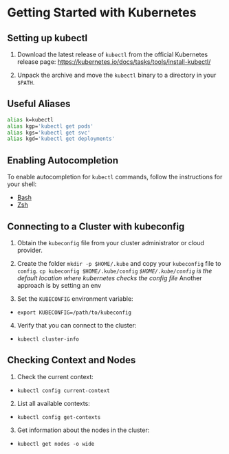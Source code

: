 # Getting Started with Kubernetes

## Setting up kubectl

1. Download the latest release of `kubectl` from the official Kubernetes release page: https://kubernetes.io/docs/tasks/tools/install-kubectl/

2. Unpack the archive and move the `kubectl` binary to a directory in your `$PATH`.

## Useful Aliases

``` bash
alias k=kubectl
alias kgp='kubectl get pods'
alias kgs='kubectl get svc'
alias kgd='kubectl get deployments'
```

## Enabling Autocompletion

To enable autocompletion for `kubectl` commands, follow the instructions for your shell:

- [Bash](https://kubernetes.io/docs/tasks/tools/install-kubectl/#enabling-shell-autocompletion)
- [Zsh](https://kubernetes.io/docs/tasks/tools/install-kubectl/#enabling-shell-autocompletion)

## Connecting to a Cluster with kubeconfig

1. Obtain the `kubeconfig` file from your cluster administrator or cloud provider.

2. Create the folder `mkdir -p $HOME/.kube` and copy your `kubeconfig` file to `config`. `cp kubeconfig $HOME/.kube/config`
*`$HOME/.kube/config` is the default location where kubernetes checks the config file*
Another approach is by setting an env

3. Set the `KUBECONFIG` environment variable:

 - `export KUBECONFIG=/path/to/kubeconfig`


4. Verify that you can connect to the cluster:

- `kubectl cluster-info`


## Checking Context and Nodes

1. Check the current context:


- `kubectl config current-context`


2. List all available contexts:


- `kubectl config get-contexts`


3. Get information about the nodes in the cluster:


- `kubectl get nodes -o wide`

